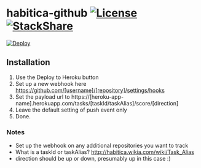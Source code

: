 # habitica-github [![License](https://img.shields.io/github/license/niteshpatel/habitica-github.svg?maxAge=3600)](https://raw.githubusercontent.com/niteshpatel/habitica-github/master/LICENSE.txt) [![StackShare](http://img.shields.io/badge/tech-stack-0690fa.svg?style=flat)](http://stackshare.io/niteshpatel/habitica-github)


[![Deploy](https://www.herokucdn.com/deploy/button.svg)](https://heroku.com/deploy?template=https://github.com/niteshpatel/habitica-github)

## Installation

1. Use the Deploy to Heroku button
1. Set up a new webhook here https://github.com/[username]/[repository]/settings/hooks
1. Set the payload url to https://[heroku-app-name].herokuapp.com/tasks/[taskId/taskAlias]/score/[direction]
1. Leave the default setting of push event only
1. Done.

### Notes

* Set up the webhook on any additional repositories you want to track
* What is a taskId or taskAlias? http://habitica.wikia.com/wiki/Task_Alias
* direction should be up or down, presumably up in this case :)

